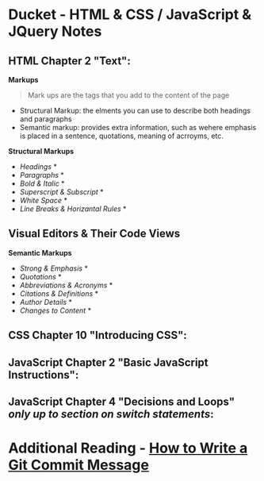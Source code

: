 # Ducket - HTML & CSS / JavaScript & JQuery Notes

## HTML Chapter 2 "Text":
**Markups**
> Mark ups are the tags that you add to the content of the page
- Structural Markup: the elments you can use to describe both headings and paragraphs
- Semantic markup: provides extra information, such as wehere emphasis is placed in a sentence, quotations, meaning of acrroyms, etc.

**Structural Markups**
- *Headings*
  * 
- *Paragraphs*
  * 
- *Bold & Italic*
  *  
- *Superscript & Subscript*
  * 
- *White Space*
  * 
- *Line Breaks & Horizantal Rules*
  * 

**Visual Editors & Their Code Views**
- 

**Semantic Markups**
- *Strong & Emphasis*
  * 
- *Quotations*
  * 
- *Abbreviations & Acronyms* 
  * 
- *Citations & Definitions*
  * 
- *Author Details*
  * 
- *Changes to Content*
  * 

## CSS Chapter 10 "Introducing CSS":


## JavaScript Chapter 2 "Basic JavaScript Instructions":

## JavaScript Chapter 4 "Decisions and Loops" *only up to section on switch statements*: 

# Additional Reading - [How to Write a Git Commit Message](https://chris.beams.io/posts/git-commit/) 

